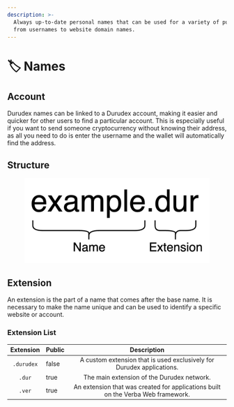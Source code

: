 ```yaml
---
description: >-
  Always up-to-date personal names that can be used for a variety of purposes,
  from usernames to website domain names.
---
```


# 🏷 Names

## Account

Durudex names can be linked to a Durudex account, making it easier and quicker for other users to find a particular account. This is especially useful if you want to send someone cryptocurrency without knowing their address, as all you need to do is enter the username and the wallet will automatically find the address.

## Structure

<figure><img src="../.gitbook/assets/name-structure.png" alt=""><figcaption></figcaption></figure>

## Extension

An extension is the part of a name that comes after the base name. It is necessary to make the name unique and can be used to identify a specific website or account.

### Extension List

<table><thead><tr><th align="center">Extension</th><th data-type="checkbox">Public</th><th align="center">Description</th></tr></thead><tbody><tr><td align="center"><code>.durudex</code></td><td>false</td><td align="center">A custom extension that is used exclusively for Durudex applications.</td></tr><tr><td align="center"><code>.dur</code></td><td>true</td><td align="center">The main extension of the Durudex network.</td></tr><tr><td align="center"><code>.ver</code></td><td>true</td><td align="center">An extension that was created for applications built on the Verba Web framework.</td></tr></tbody></table>
